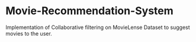 # Movie-Recommendation-System
Implementation of Collaborative filtering on MovieLense Dataset to suggest movies to the user.
